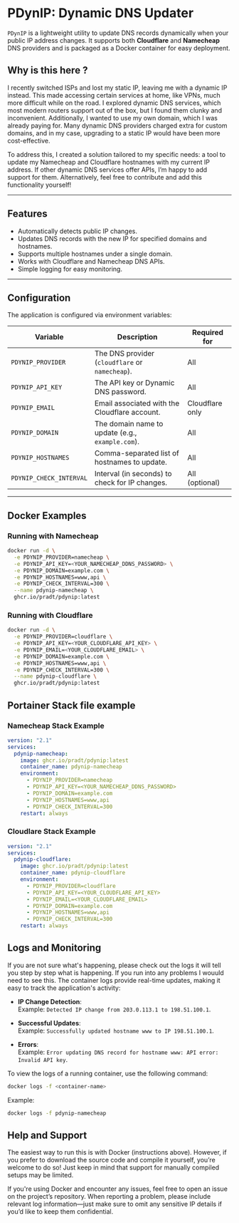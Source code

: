 # PDynIP: Dynamic DNS Updater

`PDynIP` is a lightweight utility to update DNS records dynamically when your public IP address changes. It supports both **Cloudflare** and **Namecheap** DNS providers and is packaged as a Docker container for easy deployment.

## Why is this here ?
I recently switched ISPs and lost my static IP, leaving me with a dynamic IP instead. This made accessing certain services at home, like VPNs, much more difficult while on the road. I explored dynamic DNS services, which most modern routers support out of the box, but I found them clunky and inconvenient. Additionally, I wanted to use my own domain, which I was already paying for. Many dynamic DNS providers charged extra for custom domains, and in my case, upgrading to a static IP would have been more cost-effective.

To address this, I created a solution tailored to my specific needs: a tool to update my Namecheap and Cloudflare hostnames with my current IP address. If other dynamic DNS services offer APIs, I’m happy to add support for them. Alternatively, feel free to contribute and add this functionality yourself!

---

## Features

- Automatically detects public IP changes.
- Updates DNS records with the new IP for specified domains and hostnames.
- Supports multiple hostnames under a single domain.
- Works with Cloudflare and Namecheap DNS APIs.
- Simple logging for easy monitoring.

---

## Configuration

The application is configured via environment variables:

| Variable            | Description                                        | Required for      |
|---------------------|----------------------------------------------------|-------------------|
| `PDYNIP_PROVIDER`   | The DNS provider (`cloudflare` or `namecheap`).    | All               |
| `PDYNIP_API_KEY`    | The API key or Dynamic DNS password.               | All               |
| `PDYNIP_EMAIL`      | Email associated with the Cloudflare account.      | Cloudflare only   |
| `PDYNIP_DOMAIN`     | The domain name to update (e.g., `example.com`).   | All               |
| `PDYNIP_HOSTNAMES`  | Comma-separated list of hostnames to update.       | All               |
| `PDYNIP_CHECK_INTERVAL` | Interval (in seconds) to check for IP changes. | All (optional)    |

---

## Docker Examples

### **Running with Namecheap**
```bash
docker run -d \
  -e PDYNIP_PROVIDER=namecheap \
  -e PDYNIP_API_KEY=<YOUR_NAMECHEAP_DDNS_PASSWORD> \
  -e PDYNIP_DOMAIN=example.com \
  -e PDYNIP_HOSTNAMES=www,api \
  -e PDYNIP_CHECK_INTERVAL=300 \
  --name pdynip-namecheap \
  ghcr.io/pradt/pdynip:latest
```
### **Running with Cloudflare**
```bash 
docker run -d \
  -e PDYNIP_PROVIDER=cloudflare \
  -e PDYNIP_API_KEY=<YOUR_CLOUDFLARE_API_KEY> \
  -e PDYNIP_EMAIL=<YOUR_CLOUDFLARE_EMAIL> \
  -e PDYNIP_DOMAIN=example.com \
  -e PDYNIP_HOSTNAMES=www,api \
  -e PDYNIP_CHECK_INTERVAL=300 \
  --name pdynip-cloudflare \
  ghcr.io/pradt/pdynip:latest
  ```

## Portainer Stack file example 
### Namecheap Stack Example
```yaml
version: "2.1"
services:
  pdynip-namecheap:
    image: ghcr.io/pradt/pdynip:latest
    container_name: pdynip-namecheap
    environment:
      - PDYNIP_PROVIDER=namecheap
      - PDYNIP_API_KEY=<YOUR_NAMECHEAP_DDNS_PASSWORD>
      - PDYNIP_DOMAIN=example.com
      - PDYNIP_HOSTNAMES=www,api
      - PDYNIP_CHECK_INTERVAL=300
    restart: always
```

### Cloudlare Stack Example
```yaml
version: "2.1"
services:
  pdynip-cloudflare:
    image: ghcr.io/pradt/pdynip:latest
    container_name: pdynip-cloudflare
    environment:
      - PDYNIP_PROVIDER=cloudflare
      - PDYNIP_API_KEY=<YOUR_CLOUDFLARE_API_KEY>
      - PDYNIP_EMAIL=<YOUR_CLOUDFLARE_EMAIL>
      - PDYNIP_DOMAIN=example.com
      - PDYNIP_HOSTNAMES=www,api
      - PDYNIP_CHECK_INTERVAL=300
    restart: always

```

## Logs and Monitoring
If you are not sure what's happening, please check out the logs it will tell you step by step what is happening. If you run into any problems I wouuld need to see this. 
The container logs provide real-time updates, making it easy to track the application's activity:

- **IP Change Detection**:  
  Example: `Detected IP change from 203.0.113.1 to 198.51.100.1`.
  
- **Successful Updates**:  
  Example: `Successfully updated hostname www to IP 198.51.100.1`.
  
- **Errors**:  
  Example: `Error updating DNS record for hostname www: API error: Invalid API key`.

To view the logs of a running container, use the following command:
```bash
docker logs -f <container-name>
```

Example: 
```bash
docker logs -f pdynip-namecheap
```

## Help and Support

The easiest way to run this is with Docker (instructions above). However, if you prefer to download the source code and compile it yourself, you’re welcome to do so! Just keep in mind that support for manually compiled setups may be limited.

If you're using Docker and encounter any issues, feel free to open an issue on the project’s repository. When reporting a problem, please include relevant log information—just make sure to omit any sensitive IP details if you’d like to keep them confidential.
